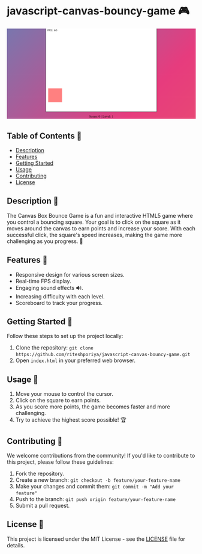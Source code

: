 # javascript-canvas-bouncy-game 🎮

![Game Screenshot](canvas-bouncy-game.png)

## Table of Contents 📜

- [Description](##description)
- [Features](##features)
- [Getting Started](##getting-started)
- [Usage](##usage)
- [Contributing](##contributing)
- [License](##license)

## Description 📝

The Canvas Box Bounce Game is a fun and interactive HTML5 game where you control a bouncing square. Your goal is to click on the square as it moves around the canvas to earn points and increase your score. With each successful click, the square's speed increases, making the game more challenging as you progress. 🚀

## Features 🌟

- Responsive design for various screen sizes.
- Real-time FPS display.
- Engaging sound effects 🔊.
- Increasing difficulty with each level.
- Scoreboard to track your progress.

## Getting Started 🚀

Follow these steps to set up the project locally:

1. Clone the repository: `git clone https://github.com/riteshporiya/javascript-canvas-bouncy-game.git`
2. Open `index.html` in your preferred web browser.

## Usage 🎯

1. Move your mouse to control the cursor.
2. Click on the square to earn points.
3. As you score more points, the game becomes faster and more challenging.
4. Try to achieve the highest score possible! 🏆

## Contributing 🤝

We welcome contributions from the community! If you'd like to contribute to this project, please follow these guidelines:

1. Fork the repository.
2. Create a new branch: `git checkout -b feature/your-feature-name`
3. Make your changes and commit them: `git commit -m "Add your feature"`
4. Push to the branch: `git push origin feature/your-feature-name`
5. Submit a pull request.

## License 📄

This project is licensed under the MIT License - see the [LICENSE](LICENSE) file for details.
